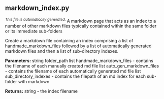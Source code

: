 ## markdown_index.py
<sup><i>This file is automatically generated.</i></sup>
A markdown page that acts as an index to a number of other markdown files typically contained within the 
same folder or its immediate sub-folders

Create a markdown file containing an index comprising a list of handmade_markdown_files
followed by a list of automatically generated markdown files and then a list of sub-directory indexes.

__Parameters:__
string folder_path
list handmade_markdown_files - contains the filename of each manually created md file
list auto_gen_markdown_files - contains the filename of each automatically generated md file
list sub_directory_indexes - contains the filepath of an md index for each sub-folder with markdown

__Returns:__ string - the index filename

